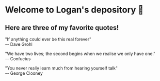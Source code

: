 # Welcome to Logan's depository 👋

## Here are three of my favorite quotes!

"If anything could ever be this real forever"  
-- Dave Grohl

"We have two lives; the second begins when we realise we only have one."  
-- Confucius

"You never really learn much from hearing yourself talk"  
-- George Clooney
